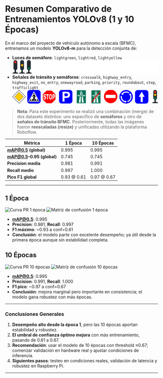 # Resumen Comparativo de Entrenamientos YOLOv8 (1 y 10 Épocas)

En el marco del proyecto de vehículo autónomo a escala (BFMC), entrenamos un modelo **YOLOv8-m** para la detección conjunta de:

- **Luces de semáforo**: `lightgreen`, `lightred`, `lightyellow`
  ![luces](../resources/images/luces.png)
- **Señales de tránsito y semáforos**: `crosswalk`, `highway_entry`, `highway_exit`, `no_entry`, `onewayroad`, `parking`, `priority`, `roundabout`, `stop`, `trafficlight`
  ![señales](../resources/images/TrafficSign.png)

> **Nota**: Para este experimento se realizó una combinación (merge) de dos datasets distintos: uno específico de **semáforos** y otro de **señales de tránsito BFMC**. Posteriormente, todas las imágenes fueron **reescaladas (resize)** y unificadas utilizando la plataforma Roboflow.

| Métrica                   | 1 Época     | 10 Épocas   |
| ------------------------- | ----------- | ----------- |
| **mAP@0.5 (global)**      | 0.995       | 0.995       |
| **mAP@0.5–0.95 (global)** | 0.745       | 0.745       |
| **Precision media**       | 0.981       | 0.991       |
| **Recall medio**          | 0.997       | 1.000       |
| **Pico F1 global**        | 0.93 @ 0.61 | 0.97 @ 0.67 |

---

## 1 Época

![Curva PR 1 época](images/1-epoch/PR_curve.png)
![Matriz de confusión 1 época](images/1-epoch/confusion_matrix_normalized.png)

- **mAP@0.5**: 0.995
- **Precision**: 0.981, **Recall**: 0.997
- **F1 máximo**: ~0.93 a conf=0.61
- **Conclusión**: el modelo parte con excelente desempeño; ya útil desde la primera época aunque sin estabilidad completa.

## 10 Épocas

![Curva PR 10 épocas](images/10-epoch/PR_curve.png)
![Matriz de confusión 10 épocas](images/10-epoch/confusion_matrix_normalized.png)

- **mAP@0.5**: 0.995
- **Precision**: 0.991, **Recall**: 1.000
- **F1 pico**: ~0.97 a conf=0.67
- **Conclusión**: mejora marginal pero importante en consistencia; el modelo gana robustez con más épocas.

---

### Conclusiones Generales

1. **Desempeño alto desde la época 1**, pero las 10 épocas aportan estabilidad y robustez.
2. **El umbral de confianza óptimo mejora** con más entrenamiento, pasando de 0.61 a 0.67.
3. **Recomendación**: usar el modelo de 10 épocas con threshold ≈0.67; comenzar validación en hardware real y ajustar condiciones de inferencia.
4. **Siguientes pasos**: testeo en condiciones reales, validación de latencia y robustez en Raspberry Pi.

---
